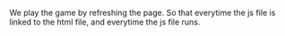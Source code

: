 We play the game by refreshing the page. So that everytime the js file is linked to the html file, and everytime the js file runs.
